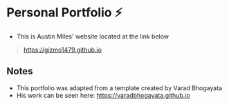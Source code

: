 # Personal Portfolio ⚡️ 
- This is Austin Miles' website located at the link below

> https://gizmo1479.github.io


## Notes
- This portfolio was adapted from a template created by Varad Bhogayata
- His work can be seen here: https://varadbhogayata.github.io
